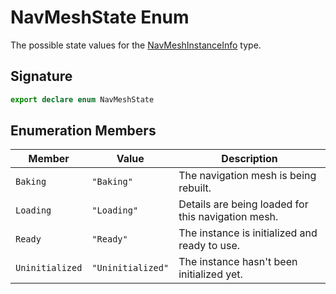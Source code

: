 # NavMeshState Enum

The possible state values for the [NavMeshInstanceInfo](https://developers.meta.com/horizon-worlds/reference/2.0.0/navmesh_navmeshinstanceinfo) type.

## Signature

```typescript
export declare enum NavMeshState
```

## Enumeration Members

| Member | Value | Description |
| --- | --- | --- |
| `Baking` | `"Baking"` | The navigation mesh is being rebuilt. |
| `Loading` | `"Loading"` | Details are being loaded for this navigation mesh. |
| `Ready` | `"Ready"` | The instance is initialized and ready to use. |
| `Uninitialized` | `"Uninitialized"` | The instance hasn't been initialized yet. |